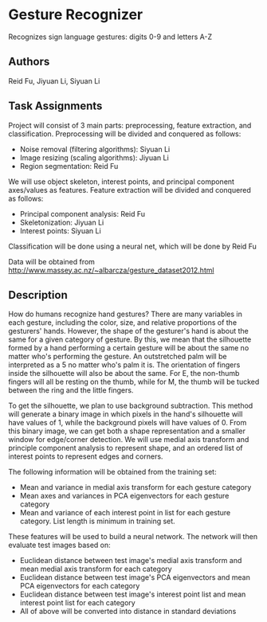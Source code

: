 # Gesture Recognizer
Recognizes sign language gestures: digits 0-9 and letters A-Z

## Authors
Reid Fu, Jiyuan Li, Siyuan Li

## Task Assignments
Project will consist of 3 main parts: preprocessing, feature extraction, and classification.
Preprocessing will be divided and conquered as follows:
- Noise removal (filtering algorithms): Siyuan Li
- Image resizing (scaling algorithms): Jiyuan Li
- Region segmentation: Reid Fu

We will use object skeleton, interest points, and principal component axes/values as features.
Feature extraction will be divided and conquered as follows:
- Principal component analysis: Reid Fu
- Skeletonization: Jiyuan Li
- Interest points: Siyuan Li

Classification will be done using a neural net, which will be done by Reid Fu

Data will be obtained from http://www.massey.ac.nz/~albarcza/gesture_dataset2012.html

## Description
How do humans recognize hand gestures? There are many variables in each gesture, including the color, size, and relative proportions of the gesturers' hands. However, the shape of the gesturer's hand is about the same for a given category of gesture. By this, we mean that the silhouette formed by a hand performing a certain gesture will be about the same no matter who's performing the gesture. An outstretched palm will be interpreted as a 5 no matter who's palm it is. The orientation of fingers inside the silhouette will also be about the same. For E, the non-thumb fingers will all be resting on the thumb, while for M, the thumb will be tucked between the ring and the little fingers.

To get the silhouette, we plan to use background subtraction. This method will generate a binary image in which pixels in the hand's silhouette will have values of 1, while the background pixels will have values of 0. From this binary image, we can get both a shape representation and a smaller window for edge/corner detection. We will use medial axis transform and principle component analysis to represent shape, and an ordered list of interest points to represent edges and corners.

The following information will be obtained from the training set:
- Mean and variance in medial axis transform for each gesture category
- Mean axes and variances in PCA eigenvectors for each gesture category
- Mean and variance of each interest point in list for each gesture category. List length is minimum in training set.

These features will be used to build a neural network. The network will then evaluate test images based on:
- Euclidean distance between test image's medial axis transform and mean medial axis transform for each category
- Euclidean distance between test image's PCA eigenvectors and mean PCA eigenvectors for each category
- Euclidean distance between test image's interest point list and mean interest point list for each category
- All of above will be converted into distance in standard deviations
